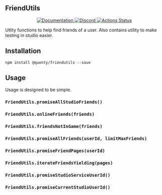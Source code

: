 ## FriendUtils
<div align="center">
  <a href="http://quenty.github.io/api/">
    <img src="https://img.shields.io/badge/docs-website-green.svg" alt="Documentation" />
  </a>
  <a href="https://discord.gg/mhtGUS8">
    <img src="https://img.shields.io/badge/discord-nevermore-blue.svg" alt="Discord" />
  </a>
  <a href="https://github.com/Quenty/NevermoreEngine/actions">
    <img src="https://github.com/Quenty/NevermoreEngine/workflows/luacheck/badge.svg" alt="Actions Status" />
  </a>
</div>

Utlity functions to help find friends of a user. Also contains utility to make testing in studio easier.

## Installation
```
npm install @quenty/friendutils --save
```

## Usage
Usage is designed to be simple.

### `FriendUtils.promiseAllStudioFriends()`

### `FriendUtils.onlineFriends(friends)`

### `FriendUtils.friendsNotInGame(friends)`

### `FriendUtils.promiseAllFriends(userId, limitMaxFriends)`

### `FriendUtils.promiseFriendPages(userId)`

### `FriendUtils.iterateFriendsYielding(pages)`

### `FriendUtils.promiseStudioServiceUserId()`

### `FriendUtils.promiseCurrentStudioUserId()`

